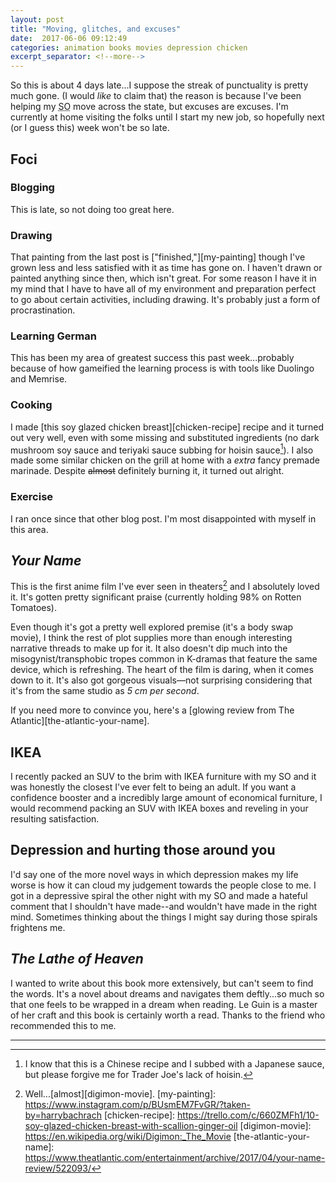 ```yaml
---
layout: post
title: "Moving, glitches, and excuses"
date:  2017-06-06 09:12:49
categories: animation books movies depression chicken
excerpt_separator: <!--more-->
---
```


So this is about 4 days late...I suppose the streak of punctuality is pretty
much gone. (I would *like* to claim that) the reason is because I've been
helping my <abbr title="significant other">SO</abbr> move across the state, but
excuses are excuses. I'm currently at home visiting the folks until I start my
new job, so hopefully next (or I guess this) week won't be so late.

<!--more-->

## Foci
### Blogging

This is late, so not doing too great here.

### Drawing

That painting from the last post is ["finished,"][my-painting] though I've
grown less and less satisfied with it as time has gone on. I haven't drawn or
painted anything since then, which isn't great. For some reason I have it in my
mind that I have to have all of my environment and preparation perfect to go
about certain activities, including drawing. It's probably just a form of
procrastination.

### Learning German

This has been my area of greatest success this past week...probably because of
how gameified the learning process is with tools like Duolingo and Memrise.

### Cooking

I made [this soy glazed chicken breast][chicken-recipe] recipe and it turned
out very well, even with some missing and substituted ingredients (no dark
mushroom soy sauce and teriyaki sauce subbing for hoisin sauce[^1]). I also
made some similar chicken on the grill at home with a *extra* fancy premade
marinade. Despite ~~almost~~ definitely burning it, it turned out alright.

### Exercise

I ran once since that other blog post. I'm most disappointed with myself in
this area.

## *Your Name*

This is the first anime film I've ever seen in theaters[^2] and I absolutely
loved it. It's gotten pretty significant praise (currently holding 98% on
Rotten Tomatoes).

Even though it's got a pretty well explored premise (it's a body swap movie), I
think the rest of plot supplies more than enough interesting narrative threads
to make up for it. It also doesn't dip much into the misogynist/transphobic
tropes common in K-dramas that feature the same device, which is refreshing.
The heart of the film is daring, when it comes down to it.  It's also got
gorgeous visuals—not surprising considering that it's from the same studio as
*5 cm per second*.

If you need more to convince you, here's a [glowing review from The
Atlantic][the-atlantic-your-name].

## IKEA

I recently packed an SUV to the brim with IKEA furniture with my SO and it was
honestly the closest I've ever felt to being an adult. If you want a confidence
booster and a incredibly large amount of economical furniture, I would
recommend packing an SUV with IKEA boxes and reveling in your resulting
satisfaction.

## Depression and hurting those around you

I'd say one of the more novel ways in which depression makes my life worse is
how it can cloud my judgement towards the people close to me. I got in a
depressive spiral the other night with my SO and made a hateful comment that I
shouldn't have made--and wouldn't have made in the right mind. Sometimes
thinking about the things I might say during those spirals frightens me.

## *The Lathe of Heaven*

I wanted to write about this book more extensively, but can't seem to find the
words. It's a novel about dreams and navigates them deftly...so much so that
one feels to be wrapped in a dream when reading. Le Guin is a master of her
craft and this book is certainly worth a read. Thanks to the friend who
recommended this to me.

---
[^1]: I know that this is a Chinese recipe and I subbed with a Japanese sauce,
	but please forgive me for Trader Joe's lack of hoisin. 

[^2]: Well...[almost][digimon-movie].
[my-painting]: https://www.instagram.com/p/BUsmEM7FvGR/?taken-by=harrybachrach
[chicken-recipe]: https://trello.com/c/660ZMFh1/10-soy-glazed-chicken-breast-with-scallion-ginger-oil
[digimon-movie]: https://en.wikipedia.org/wiki/Digimon:_The_Movie
[the-atlantic-your-name]: https://www.theatlantic.com/entertainment/archive/2017/04/your-name-review/522093/
